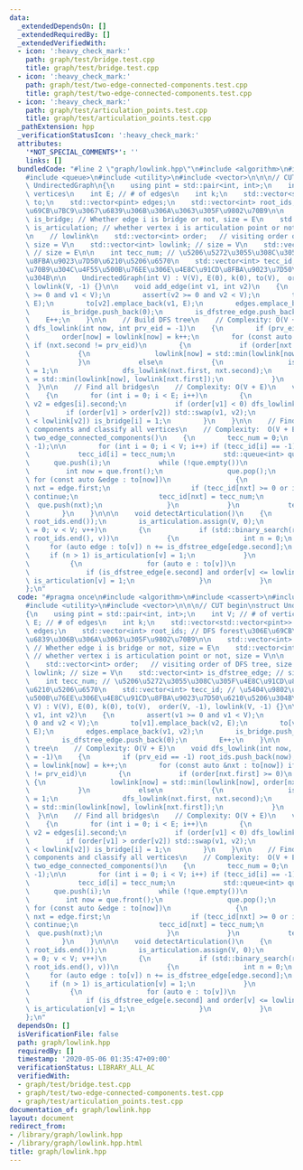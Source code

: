 ```yaml
---
data:
  _extendedDependsOn: []
  _extendedRequiredBy: []
  _extendedVerifiedWith:
  - icon: ':heavy_check_mark:'
    path: graph/test/bridge.test.cpp
    title: graph/test/bridge.test.cpp
  - icon: ':heavy_check_mark:'
    path: graph/test/two-edge-connected-components.test.cpp
    title: graph/test/two-edge-connected-components.test.cpp
  - icon: ':heavy_check_mark:'
    path: graph/test/articulation_points.test.cpp
    title: graph/test/articulation_points.test.cpp
  _pathExtension: hpp
  _verificationStatusIcon: ':heavy_check_mark:'
  attributes:
    '*NOT_SPECIAL_COMMENTS*': ''
    links: []
  bundledCode: "#line 2 \"graph/lowlink.hpp\"\n#include <algorithm>\n#include <cassert>\n\
    #include <queue>\n#include <utility>\n#include <vector>\n\n\n// CUT begin\nstruct\
    \ UndirectedGraph\n{\n    using pint = std::pair<int, int>;\n    int V; // # of\
    \ vertices\n    int E; // # of edges\n    int k;\n    std::vector<std::vector<pint>>\
    \ to;\n    std::vector<pint> edges;\n    std::vector<int> root_ids; // DFS forest\u306E\
    \u69CB\u7BC9\u3067\u6839\u306B\u306A\u3063\u305F\u9802\u70B9\n\n    std::vector<int>\
    \ is_bridge; // Whether edge i is bridge or not, size = E\n    std::vector<int>\
    \ is_articulation; // whether vertex i is articulation point or not, size = V\n\
    \n    // lowlink\n    std::vector<int> order;   // visiting order of DFS tree,\
    \ size = V\n    std::vector<int> lowlink; // size = V\n    std::vector<int> is_dfstree_edge;\
    \ // size = E\n\n    int tecc_num; // \u5206\u5272\u3055\u308C\u305F\u4E8C\u91CD\
    \u8FBA\u9023\u7D50\u6210\u5206\u6570\n    std::vector<int> tecc_id; // \u5404\u9802\
    \u70B9\u304C\u4F55\u500B\u76EE\u306E\u4E8C\u91CD\u8FBA\u9023\u7D50\u6210\u5206\
    \u304B\n\n    UndirectedGraph(int V) : V(V), E(0), k(0), to(V),  order(V, -1),\
    \ lowlink(V, -1) {}\n\n    void add_edge(int v1, int v2)\n    {\n        assert(v1\
    \ >= 0 and v1 < V);\n        assert(v2 >= 0 and v2 < V);\n        to[v1].emplace_back(v2,\
    \ E);\n        to[v2].emplace_back(v1, E);\n        edges.emplace_back(v1, v2);\n\
    \        is_bridge.push_back(0);\n        is_dfstree_edge.push_back(0);\n    \
    \    E++;\n    }\n\n    // Build DFS tree\n    // Complexity: O(V + E)\n    void\
    \ dfs_lowlink(int now, int prv_eid = -1)\n    {\n        if (prv_eid == -1) root_ids.push_back(now);\n\
    \        order[now] = lowlink[now] = k++;\n        for (const auto &nxt : to[now])\
    \ if (nxt.second != prv_eid)\n        {\n            if (order[nxt.first] >= 0)\n\
    \            {\n                lowlink[now] = std::min(lowlink[now], order[nxt.first]);\n\
    \            }\n            else\n            {\n                is_dfstree_edge[nxt.second]\
    \ = 1;\n                dfs_lowlink(nxt.first, nxt.second);\n                lowlink[now]\
    \ = std::min(lowlink[now], lowlink[nxt.first]);\n            }\n        }\n  \
    \  }\n\n    // Find all bridges\n    // Complexity: O(V + E)\n    void detectBridge()\n\
    \    {\n        for (int i = 0; i < E; i++)\n        {\n            int v1 = edges[i].first,\
    \ v2 = edges[i].second;\n            if (order[v1] < 0) dfs_lowlink(v1);\n   \
    \         if (order[v1] > order[v2]) std::swap(v1, v2);\n            if (order[v1]\
    \ < lowlink[v2]) is_bridge[i] = 1;\n        }\n    }\n\n    // Find two-edge-connected\
    \ components and classify all vertices\n    // Complexity:  O(V + E)\n    void\
    \ two_edge_connected_components()\n    {\n        tecc_num = 0;\n        tecc_id.assign(V,\
    \ -1);\n\n        for (int i = 0; i < V; i++) if (tecc_id[i] == -1)\n        {\n\
    \            tecc_id[i] = tecc_num;\n            std::queue<int> que;\n      \
    \      que.push(i);\n            while (!que.empty())\n            {\n       \
    \         int now = que.front();\n                que.pop();\n               \
    \ for (const auto &edge : to[now])\n                {\n                    int\
    \ nxt = edge.first;\n                    if (tecc_id[nxt] >= 0 or is_bridge[edge.second])\
    \ continue;\n                    tecc_id[nxt] = tecc_num;\n                  \
    \  que.push(nxt);\n                }\n            }\n            tecc_num++;\n\
    \        }\n    }\n\n\n    void detectArticulation()\n    {\n        std::sort(root_ids.begin(),\
    \ root_ids.end());\n        is_articulation.assign(V, 0);\n        for (int v\
    \ = 0; v < V; v++)\n        {\n            if (std::binary_search(root_ids.begin(),\
    \ root_ids.end(), v))\n            {\n                int n = 0;\n           \
    \     for (auto edge : to[v]) n += is_dfstree_edge[edge.second];\n           \
    \     if (n > 1) is_articulation[v] = 1;\n            }\n            else\n  \
    \          {\n                for (auto e : to[v])\n                {\n      \
    \              if (is_dfstree_edge[e.second] and order[v] <= lowlink[e.first])\
    \ is_articulation[v] = 1;\n                }\n            }\n        }\n    }\n\
    };\n"
  code: "#pragma once\n#include <algorithm>\n#include <cassert>\n#include <queue>\n\
    #include <utility>\n#include <vector>\n\n\n// CUT begin\nstruct UndirectedGraph\n\
    {\n    using pint = std::pair<int, int>;\n    int V; // # of vertices\n    int\
    \ E; // # of edges\n    int k;\n    std::vector<std::vector<pint>> to;\n    std::vector<pint>\
    \ edges;\n    std::vector<int> root_ids; // DFS forest\u306E\u69CB\u7BC9\u3067\
    \u6839\u306B\u306A\u3063\u305F\u9802\u70B9\n\n    std::vector<int> is_bridge;\
    \ // Whether edge i is bridge or not, size = E\n    std::vector<int> is_articulation;\
    \ // whether vertex i is articulation point or not, size = V\n\n    // lowlink\n\
    \    std::vector<int> order;   // visiting order of DFS tree, size = V\n    std::vector<int>\
    \ lowlink; // size = V\n    std::vector<int> is_dfstree_edge; // size = E\n\n\
    \    int tecc_num; // \u5206\u5272\u3055\u308C\u305F\u4E8C\u91CD\u8FBA\u9023\u7D50\
    \u6210\u5206\u6570\n    std::vector<int> tecc_id; // \u5404\u9802\u70B9\u304C\u4F55\
    \u500B\u76EE\u306E\u4E8C\u91CD\u8FBA\u9023\u7D50\u6210\u5206\u304B\n\n    UndirectedGraph(int\
    \ V) : V(V), E(0), k(0), to(V),  order(V, -1), lowlink(V, -1) {}\n\n    void add_edge(int\
    \ v1, int v2)\n    {\n        assert(v1 >= 0 and v1 < V);\n        assert(v2 >=\
    \ 0 and v2 < V);\n        to[v1].emplace_back(v2, E);\n        to[v2].emplace_back(v1,\
    \ E);\n        edges.emplace_back(v1, v2);\n        is_bridge.push_back(0);\n\
    \        is_dfstree_edge.push_back(0);\n        E++;\n    }\n\n    // Build DFS\
    \ tree\n    // Complexity: O(V + E)\n    void dfs_lowlink(int now, int prv_eid\
    \ = -1)\n    {\n        if (prv_eid == -1) root_ids.push_back(now);\n        order[now]\
    \ = lowlink[now] = k++;\n        for (const auto &nxt : to[now]) if (nxt.second\
    \ != prv_eid)\n        {\n            if (order[nxt.first] >= 0)\n           \
    \ {\n                lowlink[now] = std::min(lowlink[now], order[nxt.first]);\n\
    \            }\n            else\n            {\n                is_dfstree_edge[nxt.second]\
    \ = 1;\n                dfs_lowlink(nxt.first, nxt.second);\n                lowlink[now]\
    \ = std::min(lowlink[now], lowlink[nxt.first]);\n            }\n        }\n  \
    \  }\n\n    // Find all bridges\n    // Complexity: O(V + E)\n    void detectBridge()\n\
    \    {\n        for (int i = 0; i < E; i++)\n        {\n            int v1 = edges[i].first,\
    \ v2 = edges[i].second;\n            if (order[v1] < 0) dfs_lowlink(v1);\n   \
    \         if (order[v1] > order[v2]) std::swap(v1, v2);\n            if (order[v1]\
    \ < lowlink[v2]) is_bridge[i] = 1;\n        }\n    }\n\n    // Find two-edge-connected\
    \ components and classify all vertices\n    // Complexity:  O(V + E)\n    void\
    \ two_edge_connected_components()\n    {\n        tecc_num = 0;\n        tecc_id.assign(V,\
    \ -1);\n\n        for (int i = 0; i < V; i++) if (tecc_id[i] == -1)\n        {\n\
    \            tecc_id[i] = tecc_num;\n            std::queue<int> que;\n      \
    \      que.push(i);\n            while (!que.empty())\n            {\n       \
    \         int now = que.front();\n                que.pop();\n               \
    \ for (const auto &edge : to[now])\n                {\n                    int\
    \ nxt = edge.first;\n                    if (tecc_id[nxt] >= 0 or is_bridge[edge.second])\
    \ continue;\n                    tecc_id[nxt] = tecc_num;\n                  \
    \  que.push(nxt);\n                }\n            }\n            tecc_num++;\n\
    \        }\n    }\n\n\n    void detectArticulation()\n    {\n        std::sort(root_ids.begin(),\
    \ root_ids.end());\n        is_articulation.assign(V, 0);\n        for (int v\
    \ = 0; v < V; v++)\n        {\n            if (std::binary_search(root_ids.begin(),\
    \ root_ids.end(), v))\n            {\n                int n = 0;\n           \
    \     for (auto edge : to[v]) n += is_dfstree_edge[edge.second];\n           \
    \     if (n > 1) is_articulation[v] = 1;\n            }\n            else\n  \
    \          {\n                for (auto e : to[v])\n                {\n      \
    \              if (is_dfstree_edge[e.second] and order[v] <= lowlink[e.first])\
    \ is_articulation[v] = 1;\n                }\n            }\n        }\n    }\n\
    };\n"
  dependsOn: []
  isVerificationFile: false
  path: graph/lowlink.hpp
  requiredBy: []
  timestamp: '2020-05-06 01:35:47+09:00'
  verificationStatus: LIBRARY_ALL_AC
  verifiedWith:
  - graph/test/bridge.test.cpp
  - graph/test/two-edge-connected-components.test.cpp
  - graph/test/articulation_points.test.cpp
documentation_of: graph/lowlink.hpp
layout: document
redirect_from:
- /library/graph/lowlink.hpp
- /library/graph/lowlink.hpp.html
title: graph/lowlink.hpp
---
```


